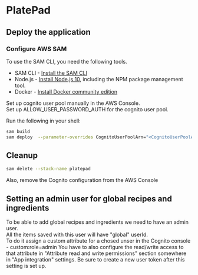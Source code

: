 # PlatePad


## Deploy the application

### Configure AWS SAM
To use the SAM CLI, you need the following tools.

* SAM CLI - [Install the SAM CLI](https://docs.aws.amazon.com/serverless-application-model/latest/developerguide/serverless-sam-cli-install.html)
* Node.js - [Install Node.js 10](https://nodejs.org/en/), including the NPM package management tool.
* Docker - [Install Docker community edition](https://hub.docker.com/search/?type=edition&offering=community)

Set up cognito user pool manually in the AWS Console.  
Set up ALLOW_USER_PASSWORD_AUTH for the cognito user pool.  

Run the following in your shell:

```bash
sam build
sam deploy  --parameter-overrides CognitoUserPoolArn="<CognitoUserPoolArn>" CognitoUserId=""
```

## Cleanup


```bash
sam delete --stack-name platepad
```
Also, remove the Cognito configuration from the AWS Console  


## Setting an admin user for global recipes and ingredients
To be able to add global recipes and ingredients we need to have an admin user.  
All the items saved with this user will have "global" userId.  
To do it assign a custom attribute for a chosed unser in the Cognito console - custom:role=admin
You have to also configure the read/write access to that attribute in "Attribute read and write permissions" section somewhere in "App integration" settings. Be sure to create a new user token after this setting is set up.